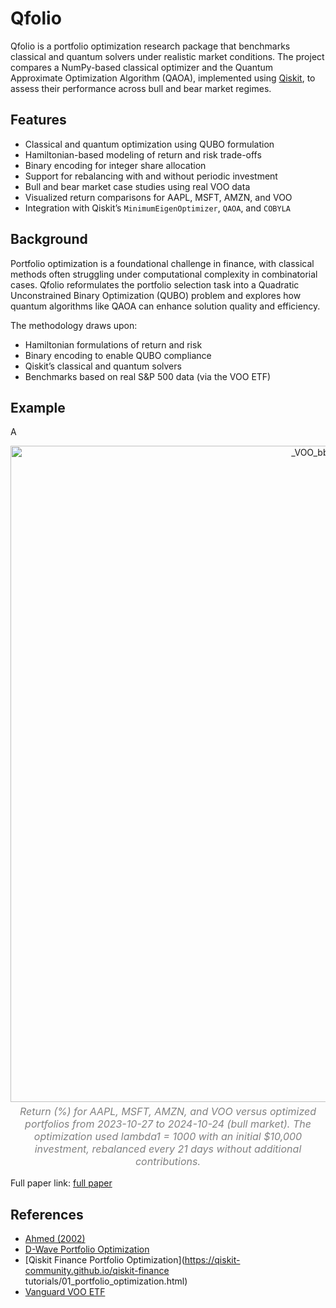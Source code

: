 # Qfolio

Qfolio is a portfolio optimization research package that benchmarks classical and quantum solvers under realistic market conditions. The project compares a NumPy-based classical optimizer and the Quantum Approximate Optimization Algorithm (QAOA), implemented using [Qiskit](https://qiskit.org/), to assess their performance across bull and bear market regimes.

## Features

-   Classical and quantum optimization using QUBO formulation
-   Hamiltonian-based modeling of return and risk trade-offs
-   Binary encoding for integer share allocation
-   Support for rebalancing with and without periodic investment
-   Bull and bear market case studies using real VOO data
-   Visualized return comparisons for AAPL, MSFT, AMZN, and VOO
-   Integration with Qiskit’s `MinimumEigenOptimizer`, `QAOA`, and `COBYLA`

## Background

Portfolio optimization is a foundational challenge in finance, with classical methods often struggling under computational complexity in combinatorial cases. Qfolio reformulates the portfolio selection task into a Quadratic Unconstrained Binary Optimization (QUBO) problem and explores how quantum algorithms like QAOA can enhance solution quality and efficiency.

The methodology draws upon:

-   Hamiltonian formulations of return and risk
-   Binary encoding to enable QUBO compliance
-   Qiskit’s classical and quantum solvers
-   Benchmarks based on real S&P 500 data (via the VOO ETF)

## Example

A <div style="text-align: center;">
    <img src="figures/_VOO_bb_bull_study_post.png" alt="_VOO_bb_bull_study_post" style="width: 1050px; height: auto;">
    <p style="font-size: 16px; font-style: italic; color: gray; margin-top: 5px;">
        Return (%) for AAPL, MSFT, AMZN, and VOO versus optimized portfolios from 2023-10-27 to 2024-10-24 (bull market). The optimization used lambda1 = 1000 with an initial $10,000 investment, rebalanced every 21 days without additional contributions.
    </p>
</div>

Full paper link: [full paper](https://github.com/pcchouCR97/Qfolio/blob/main/paper/paper.pdf)


## References

-   [Ahmed (2002)](https://www2.isye.gatech.edu/~shabbir/ISyE6669/)
-   [D-Wave Portfolio Optimization](https://github.com/dwave-examples/portfolio-optimization)
-   [Qiskit Finance Portfolio Optimization](https://qiskit-community.github.io/qiskit-finance tutorials/01_portfolio_optimization.html)
-   [Vanguard VOO ETF](https://investor.vanguard.com/investment-products/etfs/profile/voo)
